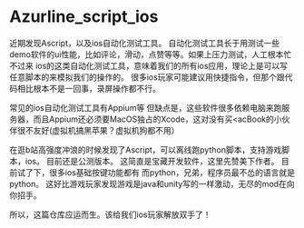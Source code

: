 # Azurline_script_ios

近期发现Ascript，以及ios自动化测试工具。
自动化测试工具长于用测试一些demo软件的ui性能，比如评论，滑动，点赞等等。如果上压力测试，人工根本忙不过来
ios的这类自动化测试工具，意味着我们的所有ios应用，理论上是可以写任意脚本的来模拟我们的操作的。
很多ios玩家可能建议用快捷指令，但那个跟代码相比根本不是一回事，录屏操作都不行。

常见的ios自动化测试工具有Appium等
但缺点是，这些软件很多依赖电脑来跑服务器，而且Appium还必须要MacOS独占的Xcode，这对没有买<acBook的小伙伴很不友好(虚拟机搞黑苹果？虚拟机狗都不用）

在逛b站高强度冲浪的时候发现了Ascript，可以离线跑python脚本，支持游戏脚本，ios。
目前还是公测版本。
这简直是宝藏开发软件，这里先赞美下作者。
目前试了下，很多ios基础按键功能都有
而python，兄弟，程序员最不怂的语言就是python。
这好比游戏玩家发现游戏是java和unity写的一样激动，无尽的mod在向你招手。

所以，这篇仓库应运而生。该给我们ios玩家解放双手了！
